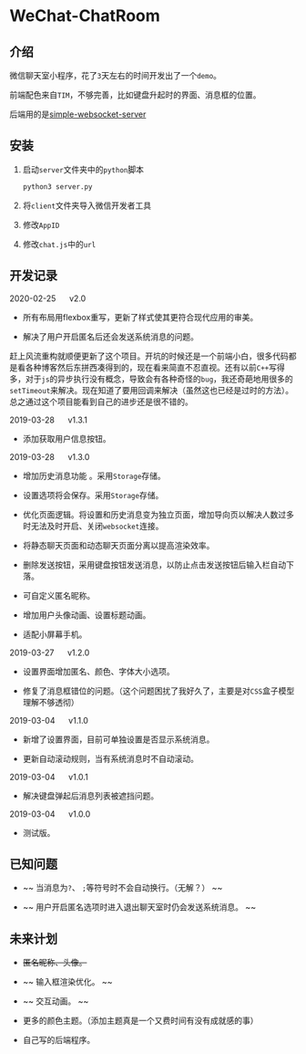 # WeChat-ChatRoom

## 介绍

微信聊天室小程序，花了`3`天左右的时间开发出了一个`demo`。

前端配色来自`TIM`，不够完善，比如键盘升起时的界面、消息框的位置。

后端用的是[simple-websocket-server](https://github.com/dpallot/simple-websocket-server)

## 安装

1. 启动`server`文件夹中的`python`脚本

   ``` python
   python3 server.py
   ```

2. 将`client`文件夹导入微信开发者工具

3. 修改`AppID`

4. 修改`chat.js`中的`url`

## 开发记录

2020-02-25 &nbsp;&nbsp;&nbsp;&nbsp; v2.0

- 所有布局用flexbox重写，更新了样式使其更符合现代应用的审美。

- 解决了用户开启匿名后还会发送系统消息的问题。

赶上风流重构就顺便更新了这个项目。开坑的时候还是一个前端小白，很多代码都是看各种博客然后东拼西凑得到的，现在看来简直不忍直视。还有以前`C++`写得多，对于`js`的异步执行没有概念，导致会有各种奇怪的`bug`，我还奇葩地用很多的`setTimeout`来解决。现在知道了要用回调来解决（虽然这也已经是过时的方法）。总之通过这个项目能看到自己的进步还是很不错的。

2019-03-28 &nbsp;&nbsp;&nbsp;&nbsp; v1.3.1

- 添加获取用户信息按钮。

2019-03-28 &nbsp;&nbsp;&nbsp;&nbsp; v1.3.0

- 增加历史消息功能 。采用`Storage`存储。

- 设置选项将会保存。采用`Storage`存储。

- 优化页面逻辑。将设置和历史消息变为独立页面，增加导向页以解决人数过多时无法及时开启、关闭`websocket`连接。

- 将静态聊天页面和动态聊天页面分离以提高渲染效率。

- 删除发送按钮，采用键盘按钮发送消息，以防止点击发送按钮后输入栏自动下落。

- 可自定义匿名昵称。

- 增加用户头像动画、设置标题动画。

- 适配小屏幕手机。

2019-03-27 &nbsp;&nbsp;&nbsp;&nbsp; v1.2.0

- 设置界面增加匿名、颜色、字体大小选项。

- 修复了消息框错位的问题。（这个问题困扰了我好久了，主要是对`CSS`盒子模型理解不够透彻）

2019-03-04 &nbsp;&nbsp;&nbsp;&nbsp; v1.1.0

- 新增了设置界面，目前可单独设置是否显示系统消息。

- 更新自动滚动规则，当有系统消息时不自动滚动。

2019-03-04 &nbsp;&nbsp;&nbsp;&nbsp; v1.0.1

- 解决键盘弹起后消息列表被遮挡问题。

2019-03-04 &nbsp;&nbsp;&nbsp;&nbsp; v1.0.0

- 测试版。

## 已知问题

- ~~ 当消息为`?`、 `;`等符号时不会自动换行。（无解？） ~~

- ~~ 用户开启匿名选项时进入退出聊天室时仍会发送系统消息。 ~~

## 未来计划

- ~~匿名昵称、头像。~~

- ~~ 输入框渲染优化。 ~~

- ~~ 交互动画。 ~~

- 更多的颜色主题。（添加主题真是一个又费时间有没有成就感的事）

- 自己写的后端程序。
